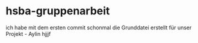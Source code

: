 # hsba-gruppenarbeit
ich habe mit dem ersten commit schonmal die Grunddatei erstellt für unser Projekt - Aylin
hjjjf
